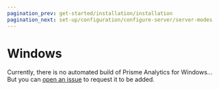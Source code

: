 ```yaml
---
pagination_prev: get-started/installation/installation
pagination_next: set-up/configuration/configure-server/server-modes
---
```


# Windows

Currently, there is no automated build of Prisme Analytics for Windows...
But you can [open an issue](https://github.com/prismelabs/analytics/issues) to
request it to be added.

